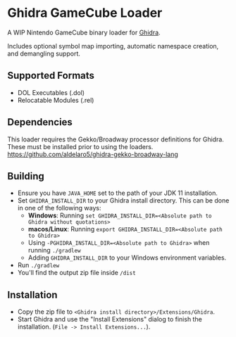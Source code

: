 # Ghidra GameCube Loader
A WIP Nintendo GameCube binary loader for [Ghidra](https://github.com/NationalSecurityAgency/ghidra).

Includes optional symbol map importing, automatic namespace creation, and demangling support.

## Supported Formats
* DOL Executables (.dol)
* Relocatable Modules (.rel)

## Dependencies
This loader requires the Gekko/Broadway processor definitions for Ghidra. These must be installed prior to using the loaders.
https://github.com/aldelaro5/ghidra-gekko-broadway-lang

## Building
- Ensure you have ``JAVA_HOME`` set to the path of your JDK 11 installation.
- Set ``GHIDRA_INSTALL_DIR`` to your Ghidra install directory. This can be done in one of the following ways:
    - **Windows**: Running ``set GHIDRA_INSTALL_DIR=<Absolute path to Ghidra without quotations>``
    - **macos/Linux**: Running ``export GHIDRA_INSTALL_DIR=<Absolute path to Ghidra>``
    - Using ``-PGHIDRA_INSTALL_DIR=<Absolute path to Ghidra>`` when running ``./gradlew``
    - Adding ``GHIDRA_INSTALL_DIR`` to your Windows environment variables.
- Run ``./gradlew``
- You'll find the output zip file inside `/dist`

## Installation
- Copy the zip file to ``<Ghidra install directory>/Extensions/Ghidra``.
- Start Ghidra and use the "Install Extensions" dialog to finish the installation. (``File -> Install Extensions...``).
